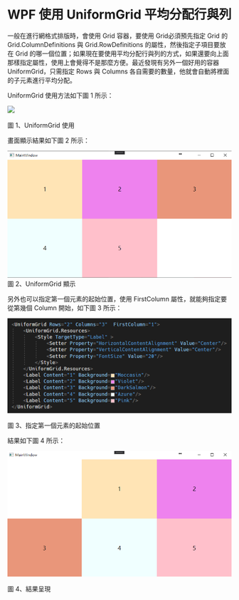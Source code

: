 # WPF 使用 UniformGrid 平均分配行與列
一般在進行網格式排版時，會使用 Grid 容器，要使用 Grid必須預先指定 Grid
的 Grid.ColumnDefinitions 與 Grid.RowDefinitions
的屬性，然後指定子項目要放在 Grid
的哪一個位置；如果現在要使用平均分配行與列的方式，如果還要向上面那樣指定屬性，使用上會覺得不是那麼方便。最近發現有另外一個好用的容器
UniformGrid，只需指定 Rows 與 Columns
各自需要的數量，他就會自動將裡面的子元素進行平均分配。

UniformGrid 使用方法如下圖 1 所示：

![](.images/image1.png)

圖 1、UniformGrid 使用

畫面顯示結果如下圖 2 所示：

![](./images/image2.png)
圖 2、UniformGrid 顯示

另外也可以指定第一個元素的起始位置，使用 FirstColumn
屬性，就能夠指定要從第幾個 Column 開始，如下圖 3 所示：

![](./images/image3.png)

圖 3、指定第一個元素的起始位置

結果如下圖 4 所示：

![](./images/image4.png)

圖 4、結果呈現
